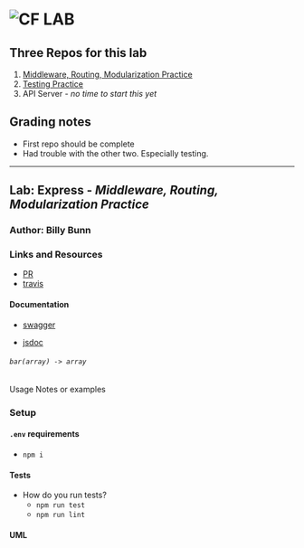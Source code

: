 ![CF](http://i.imgur.com/7v5ASc8.png) LAB
=================================================

<!-- LINKS -->
<!-- Replace the link for each in brackets below -->
<!-- PR (working into submission) -->
[1]: https://github.com/401-advanced-javascript-billybunn/lab-07-middleware/pulls
<!-- travis build -->
[2]: https://travis-ci.com/401-advanced-javascript-billybunn/lab-07-middleware/builds/105934846
<!-- back-end -->
[3]: http://xyz.com
<!-- front-end -->
[4]: http://xyz.com
<!-- swagger -->
[5]: http://xyz.com
<!-- jsdoc-->
[6]: heroku-link/docs 

## Three Repos for this lab
1. [Middleware, Routing, Modularization Practice](https://github.com/401-advanced-javascript-billybunn/lab-07-middleware)
2. [Testing Practice](https://github.com/401-advanced-javascript-billybunn/lab-07-testing)
3. API Server - _no time to start this yet_

## Grading notes
* First repo should be complete
* Had trouble with the other two. Especially testing.

---

## Lab: Express - _Middleware, Routing, Modularization Practice_

### Author: Billy Bunn

### Links and Resources
* [PR][1]
* [travis][2]


#### Documentation
<!-- API assignments only -->
* [swagger][5]
<!-- (All assignments) -->
* [jsdoc][6]


###### `bar(array) -> array`
Usage Notes or examples

### Setup
#### `.env` requirements
* `npm i`

  
#### Tests
* How do you run tests?
  * `npm run test`
  * `npm run lint`

#### UML
